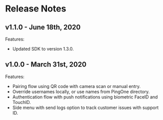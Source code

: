 # Release Notes

## v1.1.0 - June 18th, 2020
Features:

- Updated SDK to version 1.3.0.

## v1.0.0 - March 31st, 2020
Features:

- Pairing flow using QR code with camera scan or manual entry.
- Override usernames locally, or use names from PingOne directory.
- Authentication flow with push notifications using biometric FaceID and TouchID.
- Side menu with send logs option to track customer issues with support ID.

